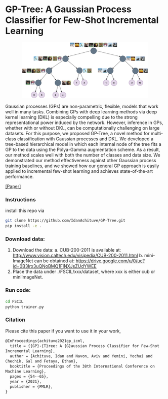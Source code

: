 # GP-Tree: A Gaussian Process Classifier for Few-Shot Incremental Learning
<p align="center"> 
    <img src="./resources/cifa10_gp_tree.png" width="400">
</p>
Gaussian processes (GPs) are non-parametric, flexible, models that work well in many tasks. Combining GPs with deep learning methods via deep kernel learning (DKL) is especially compelling due to the strong representational power induced by the network. However, inference in GPs, whether with or without DKL, can be computationally challenging on large datasets. For this purpose, we proposed GP-Tree, a novel method for multi-class classification with Gaussian processes and DKL. We developed a tree-based hierarchical model in which each internal node of the tree fits a GP to the data using the Pólya-Gamma augmentation scheme. As a result, our method scales well with both the number of classes and data size. We demonstrated our method effectiveness against other Gaussian process training baselines, and we showed how our general GP approach is easily applied to incremental few-shot learning and achieves state-of-the-art performance.

[[Paper]](https://arxiv.org/abs/2102.07868)

### Instructions
install this repo via
```bash
git clone https://github.com/IdanAchituve/GP-Tree.git
pip install -e .
```

### Download data:
1. Download the data:
    a. CUB-200-2011 is available at: http://www.vision.caltech.edu/visipedia/CUB-200-2011.html
    b. mini-ImageNet can be obtained at: https://drive.google.com/u/0/uc?id=0B3Irx3uQNoBMQ1FlNXJsZUdYWEE
2. Place the data under ./FSCIL/xxx/dataset, where xxx is either cub or miniImageNet.

### Run code:
```bash
cd FSCIL
python trainer.py
```

### Citation
Please cite this paper if you want to use it in your work,
```
@InProceedings{achituve2021gp_icml,
  title = {{GP}-{T}ree: A {G}aussian Process Classifier for Few-Shot Incremental Learning},
  author = {Achituve, Idan and Navon, Aviv and Yemini, Yochai and Chechik, Gal and Fetaya, Ethan},
  booktitle = {Proceedings of the 38th International Conference on Machine Learning},
  pages = {54--65},
  year = {2021},
  publisher = {PMLR},
}
```
